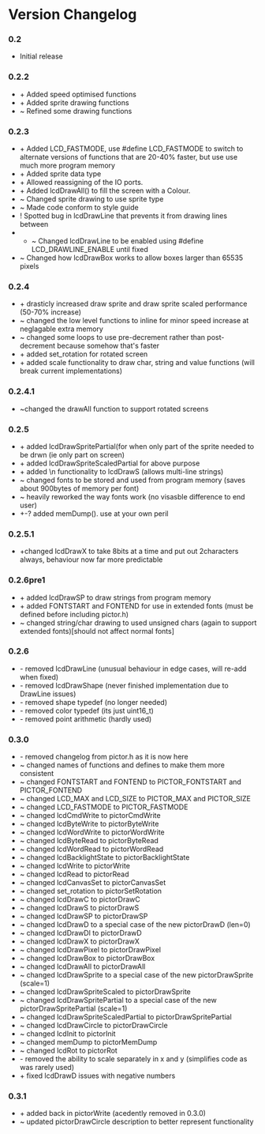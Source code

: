 # Version Changelog
### 0.2
* Initial release

### 0.2.2
* \+ Added speed optimised functions
* \+ Added sprite drawing functions
* ~ Refined some drawing functions

### 0.2.3
* \+ Added LCD_FASTMODE, use #define LCD_FASTMODE to switch to alternate versions of functions that are 20-40% faster, but use use much more program memory
* \+ Added sprite data type
* \+ Allowed reassigning of the IO ports.
* \+ Added lcdDrawAll() to fill the screen with a Colour.
* ~ Changed sprite drawing to use sprite type
* ~ Made code conform to style guide
* \! Spotted bug in lcdDrawLine that prevents it from drawing lines between 
* * ~ Changed lcdDrawLine to be enabled using #define LCD_DRAWLINE_ENABLE until fixed
* ~ Changed how lcdDrawBox works to allow boxes larger than 65535 pixels

### 0.2.4
* \+ drasticly increased draw sprite and draw sprite scaled performance (50-70% increase)
* ~ changed the low level functions to inline for minor speed increase at neglagable extra memory
* ~ changed some loops to use pre-decrement rather than post-decrement because somehow that's faster
* \+ added set_rotation for rotated screen
* \+ added scale functionality to draw char, string and value functions (will break current implementations)

### 0.2.4.1
* ~changed the drawAll function to support rotated screens

### 0.2.5
* \+ added lcdDrawSpritePartial(for when only part of the sprite needed to be drwn (ie only part on screen)
* \+ added lcdDrawSpriteScaledPartial for above purpose
* \+ added \n functionality to lcdDrawS (allows multi-line strings)
* ~ changed fonts to be stored and used from program memory (saves about 900bytes of memory per font)
* ~ heavily reworked the way fonts work (no visasble difference to end user)
* \+-? added memDump(). use at your own peril

### 0.2.5.1
* \+changed lcdDrawX to take 8bits at a time and put out 2characters always, behaviour now far more predictable

### 0.2.6pre1
* \+ added lcdDrawSP to draw strings from program memory
* \+ added FONTSTART and FONTEND for use in extended fonts (must be defined before including pictor.h)
* ~ changed string/char drawing to used unsigned chars (again to support extended fonts)[should not affect normal fonts]

### 0.2.6
* \- removed lcdDrawLine (unusual behaviour in edge cases, will re-add when fixed)
* \- removed lcdDrawShape (never finished implementation due to DrawLine issues)
* \- removed shape typedef (no longer needed)
* \- removed color typedef (its just uint16_t)
* \- removed point arithmetic (hardly used)

### 0.3.0
* \- removed changelog from pictor.h as it is now here
* ~ changed names of functions and defines to make them more consistent
* ~ changed FONTSTART and FONTEND to PICTOR_FONTSTART and PICTOR_FONTEND
* ~ changed LCD_MAX and LCD_SIZE to PICTOR_MAX and PICTOR_SIZE
* ~ changed LCD_FASTMODE to PICTOR_FASTMODE
* ~ changed lcdCmdWrite to pictorCmdWrite
* ~ changed lcdByteWrite to pictorByteWrite
* ~ changed lcdWordWrite to pictorWordWrite
* ~ changed lcdByteRead to pictorByteRead
* ~ changed lcdWordRead to pictorWordRead
* ~ changed lcdBacklightState to pictorBacklightState
* ~ changed lcdWrite to pictorWrite
* ~ changed lcdRead to pictorRead
* ~ changed lcdCanvasSet to pictorCanvasSet
* ~ changed set_rotation to pictorSetRotation
* ~ changed lcdDrawC to pictorDrawC
* ~ changed lcdDrawS to pictorDrawS
* ~ changed lcdDrawSP to pictorDrawSP
* ~ changed lcdDrawD to a special case of the new pictorDrawD (len=0)
* ~ changed lcdDrawDl to pictorDrawD
* ~ changed lcdDrawX to pictorDrawX
* ~ changed lcdDrawPixel to pictorDrawPixel
* ~ changed lcdDrawBox to pictorDrawBox
* ~ changed lcdDrawAll to pictorDrawAll
* ~ changed lcdDrawSprite to a special case of the new pictorDrawSprite (scale=1)
* ~ changed lcdDrawSpriteScaled to pictorDrawSprite
* ~ changed lcdDrawSpritePartial to a special case of the new pictorDrawSpritePartial (scale=1)
* ~ changed lcdDrawSpriteScaledPartial to pictorDrawSpritePartial
* ~ changed lcdDrawCircle to pictorDrawCircle
* ~ changed lcdInit to pictorInit
* ~ changed memDump to pictorMemDump
* ~ changed lcdRot to pictorRot
* \- removed the ability to scale separately in x and y (simplifies code as was rarely used)
* \+ fixed lcdDrawD issues with negative numbers

### 0.3.1
* \+ added back in pictorWrite (acedently removed in 0.3.0)
* ~ updated pictorDrawCircle description to better represent functionality